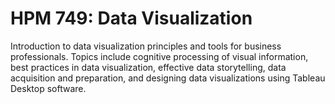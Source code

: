 # HPM 749: Data Visualization

Introduction to data visualization principles and tools for business professionals. Topics include cognitive processing of visual information, best practices in data visualization, effective data storytelling, data acquisition and preparation, and designing data visualizations using Tableau Desktop software.
